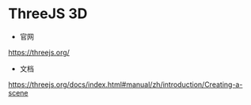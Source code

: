 # ThreeJS 3D

- 官网

https://threejs.org/

- 文档

https://threejs.org/docs/index.html#manual/zh/introduction/Creating-a-scene